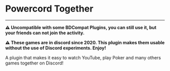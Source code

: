 # Powercord Together

---

**⚠️ Uncompatible with some BDCompat Plugins, you can still use it, but your friends can not join the activity.**

**⚠️ These games are in discord since 2020. This plugin makes them usable without the use of Discord experiments. Enjoy!**

A plugin that makes it easy to watch YouTube, play Poker and many others games together on Discord!

<img src="https://i.imgur.com/s5y2pEY.gif" align="center" alt="">

